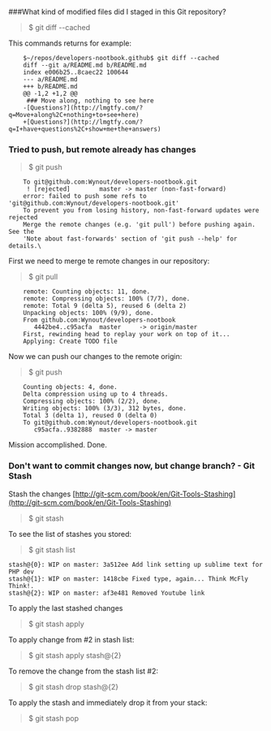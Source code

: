 ###What kind of modified files did I staged in this Git repository?
>$ git diff --cached

This commands returns for example:

		$~/repos/developers-nootbook.github$ git diff --cached
		diff --git a/README.md b/README.md
		index e006b25..8caec22 100644
		--- a/README.md
		+++ b/README.md
		@@ -1,2 +1,2 @@
		 ### Move along, nothing to see here
		-[Questions?](http://lmgtfy.com/?q=Move+along%2C+nothing+to+see+here)
		+[Questions?](http://lmgtfy.com/?q=I+have+questions%2C+show+me+the+answers)


### Tried to push, but remote already has changes

>$ git push

		To git@github.com:Wynout/developers-nootbook.git
		 ! [rejected]        master -> master (non-fast-forward)
		error: failed to push some refs to 'git@github.com:Wynout/developers-nootbook.git'
		To prevent you from losing history, non-fast-forward updates were rejected
		Merge the remote changes (e.g. 'git pull') before pushing again.  See the
		'Note about fast-forwards' section of 'git push --help' for details.\

First we need to merge te remote changes in our repository:

>$ git pull

		remote: Counting objects: 11, done.
		remote: Compressing objects: 100% (7/7), done.
		remote: Total 9 (delta 5), reused 6 (delta 2)
		Unpacking objects: 100% (9/9), done.
		From github.com:Wynout/developers-nootbook
		   4442be4..c95acfa  master     -> origin/master
		First, rewinding head to replay your work on top of it...
		Applying: Create TODO file

Now we can push our changes to the remote origin:

>$ git push

		Counting objects: 4, done.
		Delta compression using up to 4 threads.
		Compressing objects: 100% (2/2), done.
		Writing objects: 100% (3/3), 312 bytes, done.
		Total 3 (delta 1), reused 0 (delta 0)
		To git@github.com:Wynout/developers-nootbook.git
		   c95acfa..9382888  master -> master

Mission accomplished. Done.

### Don't want to commit changes now, but change branch? - Git Stash
Stash the changes
[http://git-scm.com/book/en/Git-Tools-Stashing](http://git-scm.com/book/en/Git-Tools-Stashing)

>$ git stash

To see the list of stashes you stored:
>$ git stash list

	stash@{0}: WIP on master: 3a512ee Add link setting up sublime text for PHP dev
	stash@{1}: WIP on master: 1418cbe Fixed type, again... Think McFly Think!.
	stash@{2}: WIP on master: af3e481 Removed Youtube link

To apply the last stashed changes
>$ git stash apply

To apply change from #2 in stash list:
>$ git stash apply stash@{2}

To remove the change from the stash list #2:
>$ git stash drop stash@{2}

To apply the stash and immediately drop it from your stack:
>$ git stash pop
